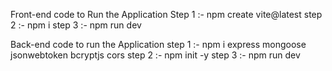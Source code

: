 Front-end code to Run the Application 
Step 1 :- npm create vite@latest
step 2 :- npm i
step 3 :- npm run dev


Back-end code to run the Application
step 1 :- npm i express mongoose jsonwebtoken bcryptjs cors
step 2 :- npm init -y
step 3 :- npm run dev
